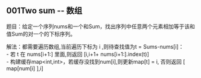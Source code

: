 
## 001Two sum  -- 数组
   
   题目：给定一个序列nums和一个和Sum，找出序列中任意两个元素相加等于该和值Sum的对一个的下标序列。<br/>
   
   解法：都需要遍历数组,当前遍历下标为 i ,则待查找值为t = Sums-nums[i]：<br/> 
     - 若 t 在 nums[i+1:] 里面,则返回 [i,i+1+ nums[i+1:].index(t)] <br/> 
     - 构建缓存map<int,int>，若缓存没找到num[i],则更新map[t] = i, 否则返回 [ map[num[i] ],i]<br/>




